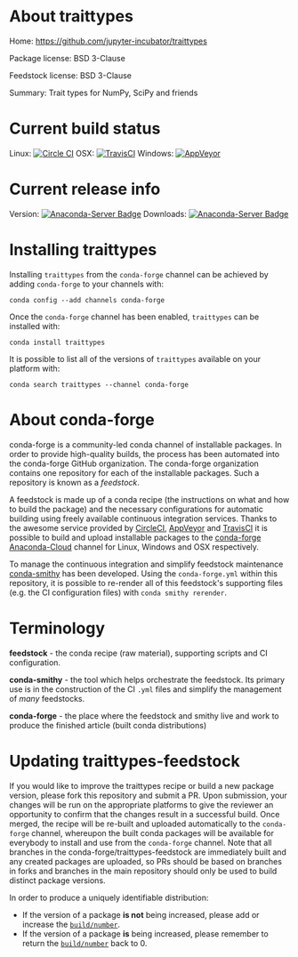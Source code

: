 About traittypes
================

Home: https://github.com/jupyter-incubator/traittypes

Package license: BSD 3-Clause

Feedstock license: BSD 3-Clause

Summary: Trait types for NumPy, SciPy and friends



Current build status
====================

Linux: [![Circle CI](https://circleci.com/gh/conda-forge/traittypes-feedstock.svg?style=shield)](https://circleci.com/gh/conda-forge/traittypes-feedstock)
OSX: [![TravisCI](https://travis-ci.org/conda-forge/traittypes-feedstock.svg?branch=master)](https://travis-ci.org/conda-forge/traittypes-feedstock)
Windows: [![AppVeyor](https://ci.appveyor.com/api/projects/status/github/conda-forge/traittypes-feedstock?svg=True)](https://ci.appveyor.com/project/conda-forge/traittypes-feedstock/branch/master)

Current release info
====================
Version: [![Anaconda-Server Badge](https://anaconda.org/conda-forge/traittypes/badges/version.svg)](https://anaconda.org/conda-forge/traittypes)
Downloads: [![Anaconda-Server Badge](https://anaconda.org/conda-forge/traittypes/badges/downloads.svg)](https://anaconda.org/conda-forge/traittypes)

Installing traittypes
=====================

Installing `traittypes` from the `conda-forge` channel can be achieved by adding `conda-forge` to your channels with:

```
conda config --add channels conda-forge
```

Once the `conda-forge` channel has been enabled, `traittypes` can be installed with:

```
conda install traittypes
```

It is possible to list all of the versions of `traittypes` available on your platform with:

```
conda search traittypes --channel conda-forge
```


About conda-forge
=================

conda-forge is a community-led conda channel of installable packages.
In order to provide high-quality builds, the process has been automated into the
conda-forge GitHub organization. The conda-forge organization contains one repository
for each of the installable packages. Such a repository is known as a *feedstock*.

A feedstock is made up of a conda recipe (the instructions on what and how to build
the package) and the necessary configurations for automatic building using freely
available continuous integration services. Thanks to the awesome service provided by
[CircleCI](https://circleci.com/), [AppVeyor](http://www.appveyor.com/)
and [TravisCI](https://travis-ci.org/) it is possible to build and upload installable
packages to the [conda-forge](https://anaconda.org/conda-forge)
[Anaconda-Cloud](http://docs.anaconda.org/) channel for Linux, Windows and OSX respectively.

To manage the continuous integration and simplify feedstock maintenance
[conda-smithy](http://github.com/conda-forge/conda-smithy) has been developed.
Using the ``conda-forge.yml`` within this repository, it is possible to re-render all of
this feedstock's supporting files (e.g. the CI configuration files) with ``conda smithy rerender``.


Terminology
===========

**feedstock** - the conda recipe (raw material), supporting scripts and CI configuration.

**conda-smithy** - the tool which helps orchestrate the feedstock.
                   Its primary use is in the construction of the CI ``.yml`` files
                   and simplify the management of *many* feedstocks.

**conda-forge** - the place where the feedstock and smithy live and work to
                  produce the finished article (built conda distributions)


Updating traittypes-feedstock
=============================

If you would like to improve the traittypes recipe or build a new
package version, please fork this repository and submit a PR. Upon submission,
your changes will be run on the appropriate platforms to give the reviewer an
opportunity to confirm that the changes result in a successful build. Once
merged, the recipe will be re-built and uploaded automatically to the
`conda-forge` channel, whereupon the built conda packages will be available for
everybody to install and use from the `conda-forge` channel.
Note that all branches in the conda-forge/traittypes-feedstock are
immediately built and any created packages are uploaded, so PRs should be based
on branches in forks and branches in the main repository should only be used to
build distinct package versions.

In order to produce a uniquely identifiable distribution:
 * If the version of a package **is not** being increased, please add or increase
   the [``build/number``](http://conda.pydata.org/docs/building/meta-yaml.html#build-number-and-string).
 * If the version of a package **is** being increased, please remember to return
   the [``build/number``](http://conda.pydata.org/docs/building/meta-yaml.html#build-number-and-string)
   back to 0.

